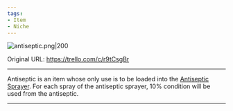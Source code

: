 ```yaml
---
tags:
- Item
- Niche
---
```


![antiseptic.png\|200](/Items/Antiseptic%20-%20Attachments/6718845db30472d958dd7d06.png)

Original URL: https://trello.com/c/r9tCsgBr

---

Antiseptic is an item whose only use is to be loaded into the [Antiseptic Sprayer](Antiseptic%20Sprayer.md). For each spray of the antiseptic sprayer, 10% condition will be used from the antiseptic.

---

